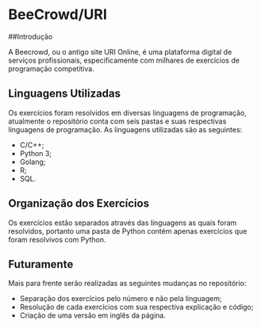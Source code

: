# BeeCrowd/URI
##Introdução

A Beecrowd, ou o antigo site URI Online, é uma plataforma digital de serviços profissionais, especificamente com milhares de exercícios de programação competitiva.

## Linguagens Utilizadas

Os exercícios foram resolvidos em diversas linguagens de programação, atualmente o repositório conta com seis pastas e suas respectivas linguagens de programação.
As linguagens utilizadas são as seguintes:

- C/C++;
- Python 3;
- Golang;
- R;
- SQL.

## Organização dos Exercícios

Os exercícios estão separados através das linguagens as quais foram resolvidos, portanto uma pasta de Python contém apenas exercícios que foram resolvivos com Python.

## Futuramente

Mais para frente serão realizadas as seguintes mudanças no repositório:

- Separação dos exercícios pelo número e não pela linguagem;
- Resolução de cada exercícios com sua respectiva explicação e código;
- Criação de uma versão em inglês da página.
